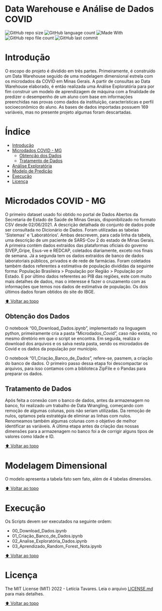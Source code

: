 # Data Warehouse e Análise de Dados COVID

![GitHub repo size](https://img.shields.io/github/repo-size/leticiatavaresds/DW-COVID?color=a21360&style=for-the-badge)
![GitHub language count](https://img.shields.io/github/languages/count/leticiatavaresds/DW-COVID?color=a21360&style=for-the-badge)
![Made With](https://img.shields.io/badge/Made%20With-Python-lightgrey?color=a21360&style=for-the-badge)
![GitHub repo file count](https://img.shields.io/github/directory-file-count/leticiatavaresds/DW-COVID?color=a21360&style=for-the-badge)
![GitHub last commit](https://img.shields.io/github/last-commit/leticiatavaresds/DW-COVID?color=a21360&style=for-the-badge)

# Introdução

O escopo do projeto é dividido em três partes. Primeiramente, é construído um Data Warehouse seguido de uma modelagem dimensional estrela com 
os microdados da COVID em Minas Gerais. A partir de consultas ao Data Warehouse elaborado, é então realizada uma Análise 
Exploratória para por fim construir um modelo de aprendizagem de máquina com a finalidade de predizer o desempenho de um aluno com base em informações preenchidas 
nas provas como dados da instituição, características e perfil socioeconômico do aluno. As bases de dados importadas possuem 169 variáveis, mas no presente projeto 
algumas foram descartadas. 

# Índice

- [Introdução](#introdução)
- [Microdados COVID - MG ](#microdados-covid---mg)
  - [Obtenção dos Dados](#obtenção-dos-dados)
  - [Tratamento de Dados](#tratamento-de-dados)
- [Análise Exploratória](#análise-exploratória)
- [Modelo de Predição](#modelo-de-predição)
- [Execução](#execução)
- [Licença](#licença)


# Microdados COVID - MG 

O primeiro dataset usado foi obtido no portal de Dados Abertos da Secretaria de Estado de Saúde de Minas Gerais, 
disponibilizado no formato CSV desde 02/06/2021. A descrição detalhada do conjunto de dados pode ser consultada no Dicionário de Dados. 
Foram utilizadas as tabelas 'Sistemas' e 'Laboratórios'. Ambas descrevem, para cada linha da tabela, uma descrição de um paciente de SARS-Cov 2 
do estado de Minas Gerais. A primeira contém dados extraídos das plataformas oficiais do governo SIVEP_Gripe, Esus-ve e REDCAP, coletados diariamente, 
exceto nos finais de semana. Já a segunda tem os dados extraídos de banco de dados laboratoriais públicos, privados e de rede de farmácias. 
Foram coletados também dados referentes a estimativa de população divididas da seguinte forma: População Brasileira > População por Região > População por Estado. 
E por último dados referentes ao PIB das regiões, este com muito mais detalhes de dados, mas o interesse é fazer o cruzamento com as informações que temos nos dados
de estimativa de população. Os dois últimos dados foram obtidos do site do IBGE.

[⬆ Voltar ao topo](#data-warehouse-e-análise-de-dados-covid)<br>

## Obtenção dos Dados

O notebook “00_Download_Dados.ipynb”, implementado na linguagem python, primeiramente cria a pasta “Microdados_Covid”, caso não exista,  no mesmo diretório em que 
o script se encontra. Em seguida, realiza o download dos arquivos e os salva nesta pasta, sendo os microdados de Covid e os dados da população por município.

O notebook “01_Criação_Banco_de_Dados”, refere-se, pasmem, a criação do banco de dados. O primeiro passo dessa etapa foi descompactar os arquivos, 
para isso contamos com a biblioteca ZipFile e o Pandas para preparar os dados. 


## Tratamento de Dados

Após feita a conexão com o banco de dados, antes da armazenagem no banco, foi realizado um trabalho de Data Wrangling, 
começando com remoção de algumas colunas, pois não seriam utilizadas. Da remoção de nulos, optamos pela estratégia de eliminar as linhas com nulos. 
Renomeamos também algumas colunas com o objetivo de melhor identificar as variáveis. A última etapa antes da criação das nossas dimensões para a armazenagem no 
banco foi a de corrigir alguns tipos de valores como Idade e ID.

[⬆ Voltar ao topo](#data-warehouse-e-análise-de-dados-covid)<br>

# Modelagem Dimensional 

O modelo apresenta a tabela fato sem fato, além de 4 tabelas dimensões.

[⬆ Voltar ao topo](#data-warehouse-e-análise-de-dados-covid)<br>

# Execução

Os Scripts devem ser executados na seguinte ordem:
- 00_Download_Dados.ipynb
- 01_Criação_Banco_de_Dados.ipynb
- 02_Analise_Exploratória_Dados.ipynb
- 03_Aprendizado_Random_Forest_Nota.ipynb

[⬆ Voltar ao topo](#data-warehouse-e-análise-de-dados-covid)<br>

# Licença

The MIT License (MIT) 2022 - Letícia Tavares. Leia o arquivo [LICENSE.md](https://github.com/leticiatavaresds/DW-COVID/blob/master/LICENSE.md) para mais detalhes.

[⬆ Voltar ao topo](#data-warehouse-e-análise-de-dados-covid)<br>
